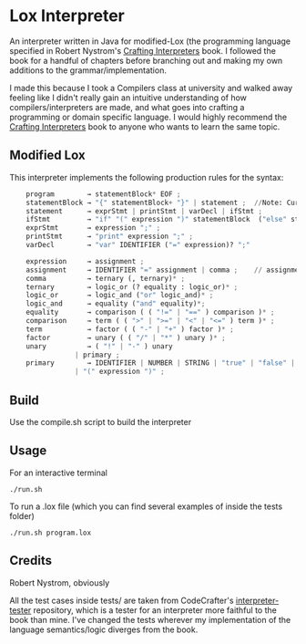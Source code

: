 # Lox Interpreter

An interpreter written in Java for modified-Lox (the programming language specified in Robert Nystrom's [Crafting Interpreters](https://craftinginterpreters.com/) book. I followed the book for a handful of chapters before branching out and making my own additions to the grammar/implementation.

I made this because I took a Compilers class at university and walked away feeling like I didn't really gain an intuitive understanding of how compilers/interpreters are made, and what goes into crafting a programming or domain specific language. I would highly recommend the [Crafting Interpreters](https://craftinginterpreters.com/) book to anyone who wants to learn the same topic.

## Modified Lox

This interpreter implements the following production rules for the syntax:

```python
    program        → statementBlock* EOF ;
    statementBlock → "{" statementBlock+ "}" | statement ;  //Note: Currently auto errors if empty block
    statement      → exprStmt | printStmt | varDecl | ifStmt ;
    ifStmt         → "if" "(" expression ")" statementBlock  ("else" statementBlock)? ;
    exprStmt       → expression ";" ;
    printStmt      → "print" expression ";" ;
    varDecl        → "var" IDENTIFIER ("=" expression)? ";"

    expression     → assignment ;
    assignment     → IDENTIFIER "=" assignment | comma ;    // assignment is self recursive to support syntax like a = b = c = some_expression;
    comma          → ternary (, ternary)* ;
    ternary        → logic_or (? equality : logic_or)* ;
    logic_or       → logic_and ("or" logic_and)* ;
    logic_and      → equality ("and" equality)*;
    equality       → comparison ( ( "!=" | "==" ) comparison )* ;
    comparison     → term ( ( ">" | ">=" | "<" | "<=" ) term )* ;
    term           → factor ( ( "-" | "+" ) factor )* ;
    factor         → unary ( ( "/" | "*" ) unary )* ;
    unary          → ( "!" | "-" ) unary
                | primary ;
    primary        → IDENTIFIER | NUMBER | STRING | "true" | "false" | "nil"
                | "(" expression ")" ;
```

## Build
Use the compile.sh script to build the interpreter

## Usage
For an interactive terminal
```
./run.sh
```

To run a .lox file (which you can find several examples of inside the tests folder)
```
./run.sh program.lox
```

## Credits
Robert Nystrom, obviously

All the test cases inside tests/ are taken from CodeCrafter's [interpreter-tester](https://github.com/codecrafters-io/interpreter-tester) repository, which is a tester for an interpreter more faithful to the book than mine. I've changed the tests wherever my implementation of the language semantics/logic diverges from the book.
